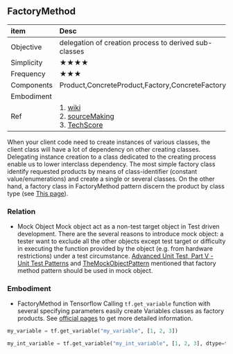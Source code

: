 
## FactoryMethod

|item|Desc|
|:---------|:----------|
|Objective|delegation of creation process to derived sub-classes|
|Simplicity|★★★★|
|Frequency|★★★
|Components|Product,ConcreteProduct,Factory,ConcreteFactory|
|Embodiment||
|Ref|1. [wiki](https://en.wikipedia.org/wiki/Factory_method_pattern)<br> 2. [sourceMaking](https://sourcemaking.com/design_patterns/factory_method)<br>3. [TechScore](http://www.techscore.com/tech/DesignPattern/FactoryMethod.html/)|

When your client code need to create instances of various classes, the client class will have a lot of dependency on other creating classes.  Delegating instance creation to a class dedicated to the creating process enable us to lower interclass dependency. The most simple factory class identify requested products by means of class-identifier (constant value/enumerations) and create a single or several classes. On the other hand, a factory class in FactoryMethod pattern discern the product by class type (see [This page](http://www.nulab.co.jp/designPatterns/designPatterns2/designPatterns2-2.html)).

### Relation

*  Mock Object
Mock object act as a non-test target object in Test driven development. There are the several reasons to introduce mock object: a tester want to exclude all the other objects except test target or difficulty in executing the function provided by the object (e.g. from hardware restrictions) under a test circumstance. [Advanced Unit Test, Part V - Unit Test Patterns](https://www.codeproject.com/Articles/5772/Advanced-Unit-Test-Part-V-Unit-Test-Patterns) and [TheMockObjectPattern](http://www.netobjectives.com/PatternRepository/index.php?title=TheMockObjectPattern) mentioned that factory method pattern should be used in mock object.

### Embodiment

* FactoryMethod in Tensorflow
Calling ```tf.get_variable``` function with several specifying parameters easily create Variables classes as factory products. See [official pages](https://www.tensorflow.org/programmers_guide/variables) to get more detailed information.

```python
my_variable = tf.get_variable("my_variable", [1, 2, 3])

my_int_variable = tf.get_variable("my_int_variable", [1, 2, 3], dtype=tf.int32, initializer=tf.zeros_initializer)
```

